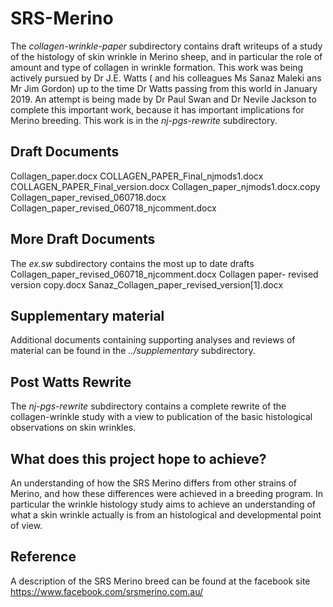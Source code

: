 # SRS-Merino #
The _collagen-wrinkle-paper_ subdirectory contains draft writeups of a study of the histology of skin wrinkle in Merino sheep, and in particular the role of amount and type of collagen in wrinkle formation. This work was being actively pursued by Dr J.E. Watts ( and his colleagues Ms Sanaz Maleki ans Mr Jim Gordon) up to the time Dr Watts passing from this world in January 2019. 
An attempt is being made by Dr Paul Swan and Dr Nevile Jackson to complete this important work, because it has important implications for Merino breeding. This work is in the _nj-pgs-rewrite_ subdirectory.


## Draft Documents ##
Collagen_paper.docx
COLLAGEN_PAPER_Final_njmods1.docx
COLLAGEN_PAPER_Final_version.docx
Collagen_paper_njmods1.docx.copy
Collagen_paper_revised_060718.docx
Collagen_paper_revised_060718_njcomment.docx

## More Draft Documents ##
The _ex.sw_ subdirectory contains the most up to date drafts
Collagen_paper_revised_060718_njcomment.docx
Collagen paper- revised version copy.docx
Sanaz_Collagen_paper_revised_version[1].docx


## Supplementary material ##
Additional documents containing supporting analyses and reviews of material can be found in the _../supplementary_ subdirectory.

## Post Watts Rewrite ##
The _nj-pgs-rewrite_ subdirectory contains a complete rewrite of the collagen-wrinkle study with a view to publication of the basic histological observations on skin wrinkles. 

## What does this project hope to achieve? ##
An understanding of how  the SRS Merino differs from other strains of Merino, and how these differences were achieved in a breeding program. 
In particular the wrinkle histology study aims to achieve an understanding of what a skin wrinkle actually is from an histological and developmental point of view. 

## Reference ##
A description of the SRS Merino breed can be found at the facebook site 
https://www.facebook.com/srsmerino.com.au/

